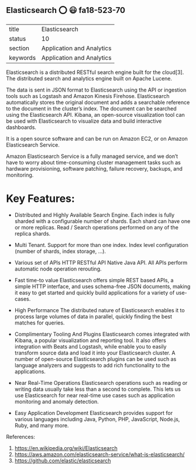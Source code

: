 ## Elasticsearch :o: :smiley: fa18-523-70


|          |                           |
| -------- | ------------------------- |
| title    | Elasticsearch             | 
| status   | 10                        |
| section  | Application and Analytics |
| keywords | Application and Analytics |



Elasticsearch is a distributed RESTful search engine built for the cloud[3]. The distributed search and analytics engine built on Apache Lucene. 

The data is sent in JSON format to Elasticsearch using the API or ingestion tools such as Logstash and Amazon Kinesis Firehose. Elasticsearch automatically stores the original document and adds a searchable reference to the document in the cluster’s index.
The document can be searched using the Elasticsearch API. Kibana, an open-source visualization tool can be used with Elasticsearch to visualize data and build interactive dashboards.

It is a open source software and can be run on Amazon EC2, or on Amazon Elasticsearch Service. 

Amazon Elasticsearch Service is a fully managed service, and we don’t have to worry about time-consuming cluster management tasks such as hardware provisioning, software patching, failure recovery, backups, and monitoring.

# Key Features:

* Distributed and Highly Available Search Engine.
Each index is fully sharded with a configurable number of shards. Each shard can have one or more replicas. Read / Search operations performed on any of the replica shards.

* Multi Tenant.
Support for more than one index. Index level configuration (number of shards, index storage, …).

* Various set of APIs
HTTP RESTful API
Native Java API.
All APIs perform automatic node operation rerouting.

* Fast time-to value 
Elasticsearch offers simple REST based APIs, a simple HTTP interface, and uses schema-free JSON documents, making it easy to get started and quickly build applications for a variety of use-cases.

* High Performance
The distributed nature of Elasticsearch enables it to process large volumes of data in parallel, quickly finding the best matches for queries.

* Complimentary Tooling And Plugins
Elasticsearch comes integrated with Kibana, a popular visualization and reporting tool. It also offers integration with Beats and Logstash, while enable you to easily transform source data and load it into your Elasticsearch cluster. A number of open-source Elasticsearch plugins can be used such as language analyzers and suggests to add rich functionality to the applications.

* Near Real-Time Operations
Elasticsearch operations such as reading or writing data usually take less than a second to complete. This lets us use Elasticsearch for near real-time use cases such as application monitoring and anomaly detection.

* Easy Application Development
Elasticsearch provides support for various languages including Java, Python, PHP, JavaScript, Node.js, Ruby, and many more.

References:

1. https://en.wikipedia.org/wiki/Elasticsearch
2. https://aws.amazon.com/elasticsearch-service/what-is-elasticsearch/
3. https://github.com/elastic/elasticsearch



    
